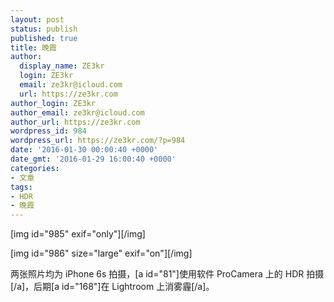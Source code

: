 ```yaml
---
layout: post
status: publish
published: true
title: 晚霞
author:
  display_name: ZE3kr
  login: ZE3kr
  email: ze3kr@icloud.com
  url: https://ze3kr.com
author_login: ZE3kr
author_email: ze3kr@icloud.com
author_url: https://ze3kr.com
wordpress_id: 984
wordpress_url: https://ze3kr.com/?p=984
date: '2016-01-30 00:00:40 +0000'
date_gmt: '2016-01-29 16:00:40 +0000'
categories:
- 文章
tags:
- HDR
- 晚霞
---
```

<p>[img id="985" exif="only"][/img]</p>
<p>[img id="986" size="large" exif="on"][/img]</p>
<p>两张照片均为 iPhone 6s 拍摄，[a id="81"]使用软件 ProCamera 上的 HDR 拍摄[/a]，后期[a id="168"]在 Lightroom 上消雾霾[/a]。</p>
